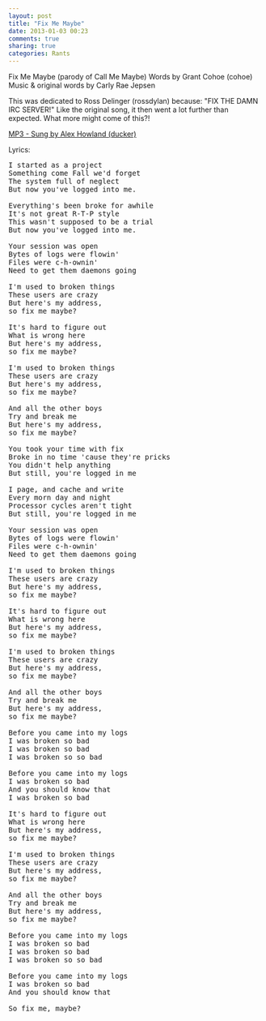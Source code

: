 ```yaml
---
layout: post
title: "Fix Me Maybe"
date: 2013-01-03 00:23
comments: true
sharing: true
categories: Rants
---
```

Fix Me Maybe (parody of Call Me Maybe)
Words by Grant Cohoe (cohoe)
Music & original words by Carly Rae Jepsen

This was dedicated to Ross Delinger (rossdylan) because: "FIX THE DAMN IRC SERVER!" Like the original song, it then went a lot further than expected. What more might come of this?!

<a href="http://csh.rit.edu/~ducker/fixmemaybe.mp3">MP3 - Sung by Alex Howland (ducker)</a>

Lyrics:
<pre>
I started as a project
Something come Fall we'd forget
The system full of neglect
But now you've logged into me.

Everything's been broke for awhile
It's not great R-T-P style
This wasn't supposed to be a trial
But now you've logged into me.

Your session was open
Bytes of logs were flowin'
Files were c-h-ownin'
Need to get them daemons going

I'm used to broken things
These users are crazy
But here's my address, 
so fix me maybe?

It's hard to figure out
What is wrong here
But here's my address, 
so fix me maybe?

I'm used to broken things
These users are crazy
But here's my address, 
so fix me maybe?

And all the other boys
Try and break me
But here's my address,
so fix me maybe?

You took your time with fix
Broke in no time 'cause they're pricks
You didn't help anything
But still, you're logged in me

I page, and cache and write
Every morn day and night
Processor cycles aren't tight
But still, you're logged in me

Your session was open
Bytes of logs were flowin'
Files were c-h-ownin'
Need to get them daemons going

I'm used to broken things
These users are crazy
But here's my address, 
so fix me maybe?

It's hard to figure out
What is wrong here
But here's my address, 
so fix me maybe?

I'm used to broken things
These users are crazy
But here's my address, 
so fix me maybe?

And all the other boys
Try and break me
But here's my address,
so fix me maybe?

Before you came into my logs 
I was broken so bad
I was broken so bad
I was broken so so bad

Before you came into my logs 
I was broken so bad
And you should know that
I was broken so bad

It's hard to figure out
What is wrong here
But here's my address, 
so fix me maybe?

I'm used to broken things
These users are crazy
But here's my address, 
so fix me maybe?

And all the other boys
Try and break me
But here's my address,
so fix me maybe?

Before you came into my logs 
I was broken so bad
I was broken so bad
I was broken so so bad

Before you came into my logs 
I was broken so bad
And you should know that

So fix me, maybe?
</pre>

